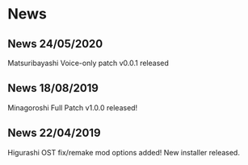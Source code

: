 # News

## News 24/05/2020

Matsuribayashi Voice-only patch v0.0.1 released

## News 18/08/2019

Minagoroshi Full Patch v1.0.0 released!

## News 22/04/2019

Higurashi OST fix/remake mod options added!
New installer released.
